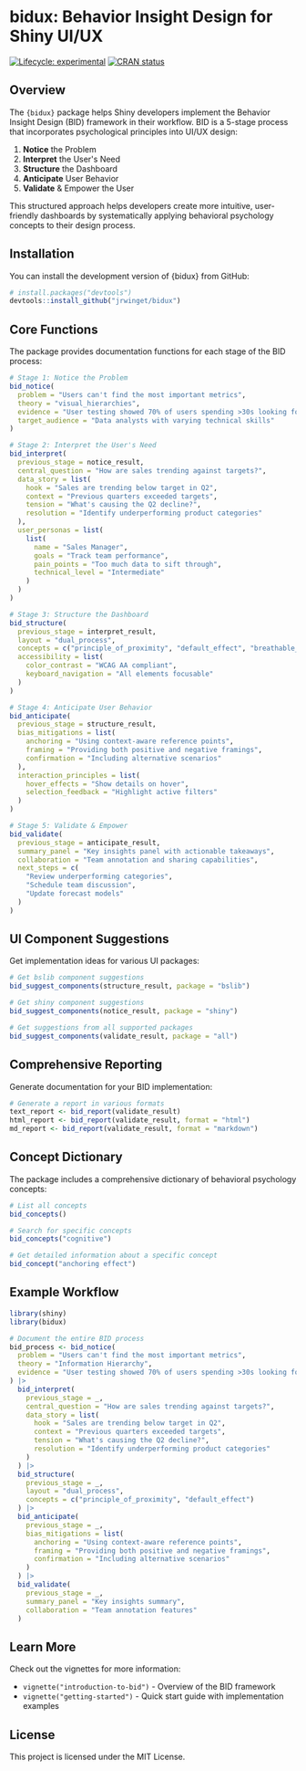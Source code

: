 # bidux: Behavior Insight Design for Shiny UI/UX

<!-- badges: start -->
[![Lifecycle: experimental](https://img.shields.io/badge/lifecycle-experimental-orange.svg)](https://lifecycle.r-lib.org/articles/stages.html#experimental)
[![CRAN status](https://www.r-pkg.org/badges/version/bidux)](https://CRAN.r-status.org/package=bidux)
<!-- badges: end -->

## Overview

The `{bidux}` package helps Shiny developers implement the Behavior Insight Design (BID) framework in their workflow. BID is a 5-stage process that incorporates psychological principles into UI/UX design:

1. **Notice** the Problem
2. **Interpret** the User's Need
3. **Structure** the Dashboard
4. **Anticipate** User Behavior
5. **Validate** & Empower the User

This structured approach helps developers create more intuitive, user-friendly dashboards by systematically applying behavioral psychology concepts to their design process.

## Installation

You can install the development version of {bidux} from GitHub:

```r
# install.packages("devtools")
devtools::install_github("jrwinget/bidux")
```

## Core Functions

The package provides documentation functions for each stage of the BID process:

```r
# Stage 1: Notice the Problem
bid_notice(
  problem = "Users can't find the most important metrics",
  theory = "visual_hierarchies",
  evidence = "User testing showed 70% of users spending >30s looking for key metrics",
  target_audience = "Data analysts with varying technical skills"
)

# Stage 2: Interpret the User's Need
bid_interpret(
  previous_stage = notice_result,
  central_question = "How are sales trending against targets?",
  data_story = list(
    hook = "Sales are trending below target in Q2",
    context = "Previous quarters exceeded targets",
    tension = "What's causing the Q2 decline?",
    resolution = "Identify underperforming product categories"
  ),
  user_personas = list(
    list(
      name = "Sales Manager",
      goals = "Track team performance",
      pain_points = "Too much data to sift through",
      technical_level = "Intermediate"
    )
  )
)

# Stage 3: Structure the Dashboard
bid_structure(
  previous_stage = interpret_result,
  layout = "dual_process",
  concepts = c("principle_of_proximity", "default_effect", "breathable_layouts"),
  accessibility = list(
    color_contrast = "WCAG AA compliant",
    keyboard_navigation = "All elements focusable"
  )
)

# Stage 4: Anticipate User Behavior
bid_anticipate(
  previous_stage = structure_result,
  bias_mitigations = list(
    anchoring = "Using context-aware reference points",
    framing = "Providing both positive and negative framings",
    confirmation = "Including alternative scenarios"
  ),
  interaction_principles = list(
    hover_effects = "Show details on hover",
    selection_feedback = "Highlight active filters"
  )
)

# Stage 5: Validate & Empower
bid_validate(
  previous_stage = anticipate_result,
  summary_panel = "Key insights panel with actionable takeaways",
  collaboration = "Team annotation and sharing capabilities",
  next_steps = c(
    "Review underperforming categories",
    "Schedule team discussion",
    "Update forecast models"
  )
)
```

## UI Component Suggestions

Get implementation ideas for various UI packages:

```r
# Get bslib component suggestions
bid_suggest_components(structure_result, package = "bslib")

# Get shiny component suggestions
bid_suggest_components(notice_result, package = "shiny")

# Get suggestions from all supported packages
bid_suggest_components(validate_result, package = "all")
```

## Comprehensive Reporting

Generate documentation for your BID implementation:

```r
# Generate a report in various formats
text_report <- bid_report(validate_result)
html_report <- bid_report(validate_result, format = "html")
md_report <- bid_report(validate_result, format = "markdown")
```

## Concept Dictionary

The package includes a comprehensive dictionary of behavioral psychology concepts:

```r
# List all concepts
bid_concepts()

# Search for specific concepts
bid_concepts("cognitive")

# Get detailed information about a specific concept
bid_concept("anchoring effect")
```

## Example Workflow

```r
library(shiny)
library(bidux)

# Document the entire BID process
bid_process <- bid_notice(
  problem = "Users can't find the most important metrics",
  theory = "Information Hierarchy",
  evidence = "User testing showed 70% of users spending >30s looking for key metrics"
) |>
  bid_interpret(
    previous_stage = _,
    central_question = "How are sales trending against targets?",
    data_story = list(
      hook = "Sales are trending below target in Q2",
      context = "Previous quarters exceeded targets",
      tension = "What's causing the Q2 decline?",
      resolution = "Identify underperforming product categories"
    )
  ) |>
  bid_structure(
    previous_stage = _,
    layout = "dual_process",
    concepts = c("principle_of_proximity", "default_effect")
  ) |>
  bid_anticipate(
    previous_stage = _,
    bias_mitigations = list(
      anchoring = "Using context-aware reference points",
      framing = "Providing both positive and negative framings",
      confirmation = "Including alternative scenarios"
    )
  ) |>
  bid_validate(
    previous_stage = _,
    summary_panel = "Key insights summary",
    collaboration = "Team annotation features"
  )
```

## Learn More

Check out the vignettes for more information:

* `vignette("introduction-to-bid")` - Overview of the BID framework
* `vignette("getting-started")` - Quick start guide with implementation examples

## License

This project is licensed under the MIT License.
